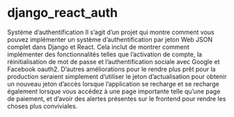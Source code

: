 # django_react_auth
Système d’authentification
Il s’agit d’un projet qui montre comment vous pouvez implémenter un système d’authentification par jeton Web JSON complet dans Django et React. Cela inclut de montrer comment implémenter des fonctionnalités telles que l’activation de compte, la réinitialisation de mot de passe et l’authentification sociale avec Google et Facebook oauth2. D’autres améliorations pour le rendre plus prêt pour la production seraient simplement d’utiliser le jeton d’actualisation pour obtenir un nouveau jeton d’accès lorsque l’application se recharge et se recharge également lorsque vous accédez à une page importante telle qu’une page de paiement, et d’avoir des alertes présentes sur le frontend pour rendre les choses plus conviviales.
